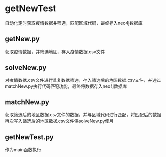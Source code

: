 # getNewTest
自动化定时获取疫情数据并筛选，匹配区域代码，最终存入neo4j数据库
## getNew.py
获取疫情数据，并筛选地区，存入疫情数据.csv文件
##  solveNew.py
对疫情数据.csv文件进行重复数据筛选，存入筛选后的地区数据.csv文件，并通过matchNew.py执行代码匹配功能，最终将数据存入neo4j数据库
##  matchNew.py
获取筛选后的地区数据.csv文件的数据，并与区域代码进行匹配，将匹配后的数据再次写入筛选后的地区数据.csv文件供solveNew.py使用
## getNewTest.py
作为main函数执行
